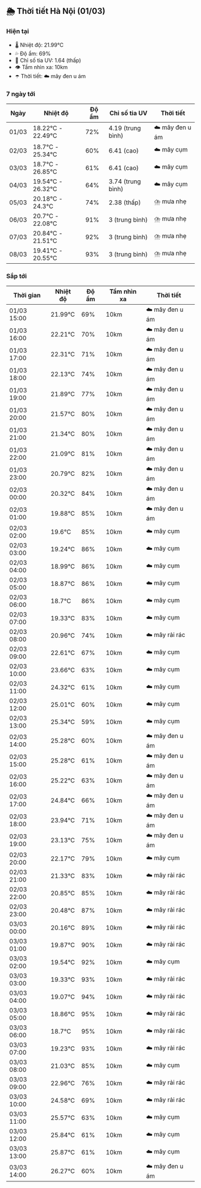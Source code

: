## 🌦️ Thời tiết Hà Nội (01/03)

### Hiện tại

- 🌡️ Nhiệt độ: 21.99℃
- 💦 Độ ẩm: 69%
- 🌟 Chỉ số tia UV: 1.64 (thấp)
- 👁️ Tầm nhìn xa: 10km
- ☂️ Thời tiết: ☁️ mây đen u ám

### 7 ngày tới

| Ngày | Nhiệt độ | Độ ẩm | Chỉ số tia UV | Thời tiết |
| --- | --- | --- | --- | --- |
| 01/03 | 18.22℃ - 22.49℃ | 72% | 4.19 (trung bình) | ☁️ mây đen u ám |
| 02/03 | 18.7℃ - 25.34℃ | 60% | 6.41 (cao) | ☁️ mây cụm |
| 03/03 | 18.7℃ - 26.85℃ | 61% | 6.41 (cao) | ☁️ mây cụm |
| 04/03 | 19.54℃ - 26.32℃ | 64% | 3.74 (trung bình) | ☁️ mây cụm |
| 05/03 | 20.18℃ - 24.3℃ | 74% | 2.38 (thấp) | ⛈️ mưa nhẹ |
| 06/03 | 20.7℃ - 22.08℃ | 91% | 3 (trung bình) | ⛈️ mưa nhẹ |
| 07/03 | 20.84℃ - 21.51℃ | 92% | 3 (trung bình) | ⛈️ mưa nhẹ |
| 08/03 | 19.41℃ - 20.55℃ | 93% | 3 (trung bình) | ⛈️ mưa nhẹ |

### Sắp tới

| Thời gian | Nhiệt độ | Độ ẩm | Tầm nhìn xa | Thời tiết |
| --- | --- | --- | --- | --- |
| 01/03 15:00 | 21.99℃ | 69% | 10km | ☁️ mây đen u ám |
| 01/03 16:00 | 22.21℃ | 70% | 10km | ☁️ mây đen u ám |
| 01/03 17:00 | 22.31℃ | 71% | 10km | ☁️ mây đen u ám |
| 01/03 18:00 | 22.13℃ | 74% | 10km | ☁️ mây đen u ám |
| 01/03 19:00 | 21.89℃ | 77% | 10km | ☁️ mây đen u ám |
| 01/03 20:00 | 21.57℃ | 80% | 10km | ☁️ mây đen u ám |
| 01/03 21:00 | 21.34℃ | 80% | 10km | ☁️ mây đen u ám |
| 01/03 22:00 | 21.09℃ | 81% | 10km | ☁️ mây đen u ám |
| 01/03 23:00 | 20.79℃ | 82% | 10km | ☁️ mây đen u ám |
| 02/03 00:00 | 20.32℃ | 84% | 10km | ☁️ mây đen u ám |
| 02/03 01:00 | 19.88℃ | 85% | 10km | ☁️ mây đen u ám |
| 02/03 02:00 | 19.6℃ | 85% | 10km | ☁️ mây cụm |
| 02/03 03:00 | 19.24℃ | 86% | 10km | ☁️ mây cụm |
| 02/03 04:00 | 18.99℃ | 86% | 10km | ☁️ mây cụm |
| 02/03 05:00 | 18.87℃ | 86% | 10km | ☁️ mây cụm |
| 02/03 06:00 | 18.7℃ | 86% | 10km | ☁️ mây cụm |
| 02/03 07:00 | 19.33℃ | 83% | 10km | ☁️ mây cụm |
| 02/03 08:00 | 20.96℃ | 74% | 10km | ☁️ mây rải rác |
| 02/03 09:00 | 22.61℃ | 67% | 10km | ☁️ mây cụm |
| 02/03 10:00 | 23.66℃ | 63% | 10km | ☁️ mây cụm |
| 02/03 11:00 | 24.32℃ | 61% | 10km | ☁️ mây cụm |
| 02/03 12:00 | 25.01℃ | 60% | 10km | ☁️ mây cụm |
| 02/03 13:00 | 25.34℃ | 59% | 10km | ☁️ mây cụm |
| 02/03 14:00 | 25.28℃ | 60% | 10km | ☁️ mây đen u ám |
| 02/03 15:00 | 25.28℃ | 61% | 10km | ☁️ mây đen u ám |
| 02/03 16:00 | 25.22℃ | 63% | 10km | ☁️ mây đen u ám |
| 02/03 17:00 | 24.84℃ | 66% | 10km | ☁️ mây đen u ám |
| 02/03 18:00 | 23.94℃ | 71% | 10km | ☁️ mây đen u ám |
| 02/03 19:00 | 23.13℃ | 75% | 10km | ☁️ mây đen u ám |
| 02/03 20:00 | 22.17℃ | 79% | 10km | ☁️ mây cụm |
| 02/03 21:00 | 21.33℃ | 83% | 10km | ☁️ mây rải rác |
| 02/03 22:00 | 20.85℃ | 85% | 10km | ☁️ mây rải rác |
| 02/03 23:00 | 20.48℃ | 87% | 10km | ☁️ mây rải rác |
| 03/03 00:00 | 20.16℃ | 89% | 10km | ☁️ mây rải rác |
| 03/03 01:00 | 19.87℃ | 90% | 10km | ☁️ mây rải rác |
| 03/03 02:00 | 19.54℃ | 92% | 10km | ☁️ mây cụm |
| 03/03 03:00 | 19.33℃ | 93% | 10km | ☁️ mây rải rác |
| 03/03 04:00 | 19.07℃ | 94% | 10km | ☁️ mây rải rác |
| 03/03 05:00 | 18.86℃ | 95% | 10km | ☁️ mây rải rác |
| 03/03 06:00 | 18.7℃ | 95% | 10km | ☁️ mây rải rác |
| 03/03 07:00 | 19.23℃ | 93% | 10km | ☁️ mây rải rác |
| 03/03 08:00 | 21.03℃ | 85% | 10km | ☁️ mây cụm |
| 03/03 09:00 | 22.96℃ | 76% | 10km | ☁️ mây rải rác |
| 03/03 10:00 | 24.58℃ | 69% | 10km | ☁️ mây rải rác |
| 03/03 11:00 | 25.57℃ | 63% | 10km | ☁️ mây cụm |
| 03/03 12:00 | 25.84℃ | 61% | 10km | ☁️ mây cụm |
| 03/03 13:00 | 25.87℃ | 61% | 10km | ☁️ mây cụm |
| 03/03 14:00 | 26.27℃ | 60% | 10km | ☁️ mây đen u ám |
